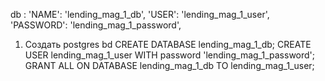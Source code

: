 


db : 
    'NAME': 'lending_mag_1_db',
    'USER': 'lending_mag_1_user',
    'PASSWORD': 'lending_mag_1_password',

1. Создать postgres bd
    CREATE DATABASE lending_mag_1_db;
    CREATE USER lending_mag_1_user WITH password 'lending_mag_1_password';
    GRANT ALL ON DATABASE lending_mag_1_db TO lending_mag_1_user;

